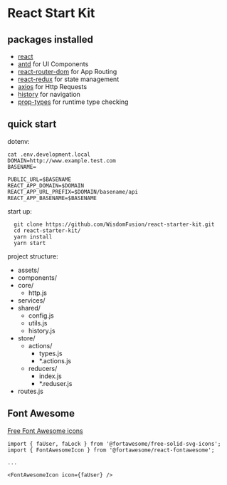 # React Start Kit

## packages installed

- [react](https://reactjs.org/)
- [antd](https://ant.design/) for UI Components
- [react-router-dom](https://reacttraining.com/react-router/) for App Routing
- [react-redux](https://redux.js.org/) for state management
- [axios](https://github.com/axios/axios) for Http Requests
- [history](https://github.com/ReactTraining/history) for navigation
- [prop-types](https://github.com/facebook/prop-types) for runtime type checking

## quick start

dotenv:

```
cat .env.development.local
DOMAIN=http://www.example.test.com
BASENAME=

PUBLIC_URL=$BASENAME
REACT_APP_DOMAIN=$DOMAIN
REACT_APP_URL_PREFIX=$DOMAIN/basename/api
REACT_APP_BASENAME=$BASENAME
```

start up:

```
  git clone https://github.com/WisdomFusion/react-starter-kit.git
  cd react-starter-kit/
  yarn install
  yarn start
```

project structure:

- assets/
- components/
- core/
  - http.js
- services/
- shared/
  - config.js
  - utils.js
  - history.js
- store/
  - actions/
    - types.js
    - *.actions.js
  - reducers/
    - index.js
    - *.reduser.js
- routes.js

## Font Awesome

[Free Font Awesome icons](https://fontawesome.com/icons?d=listing&m=free)

```
import { faUser, faLock } from '@fortawesome/free-solid-svg-icons';
import { FontAwesomeIcon } from '@fortawesome/react-fontawesome';

...

<FontAwesomeIcon icon={faUser} />
```
